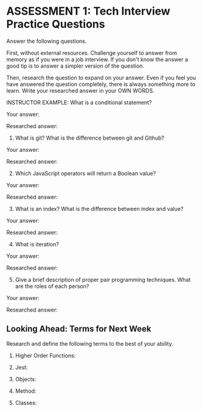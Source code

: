 # ASSESSMENT 1: Tech Interview Practice Questions
Answer the following questions.

First, without external resources. Challenge yourself to answer from memory as if you were in a job interview. If you don't know the answer a good tip is to answer a simpler version of the question.

Then, research the question to expand on your answer. Even if you feel you have answered the question completely, there is always something more to learn. Write your researched answer in your OWN WORDS.

INSTRUCTOR EXAMPLE: What is a conditional statement?

  Your answer:

  Researched answer:



1. What is git? What is the difference between git and Github?

  Your answer:

  Researched answer:



2. Which JavaScript operators will return a Boolean value?

  Your answer:

  Researched answer:



3. What is an index? What is the difference between index and value?

  Your answer:

  Researched answer:



4. What is iteration?

  Your answer:

  Researched answer:



5. Give a brief description of proper pair programming techniques. What are the roles of each person?

  Your answer:

  Researched answer:



## Looking Ahead: Terms for Next Week

Research and define the following terms to the best of your ability.

1. Higher Order Functions:

2. Jest:

3. Objects:

4. Method:

5. Classes:
